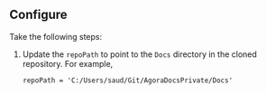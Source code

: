 ## Configure

Take the following steps:

1. Update the `repoPath` to point to the `Docs` directory in the cloned repository. 
    For example, 
    
    ```
    repoPath = 'C:/Users/saud/Git/AgoraDocsPrivate/Docs'
    ```